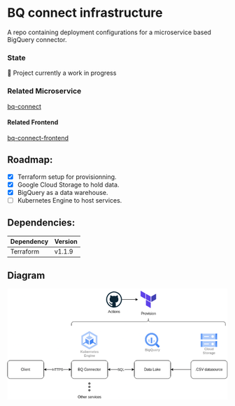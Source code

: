 # BQ connect infrastructure

A repo containing deployment configurations for a microservice based BigQuery connector.

### State
:construction: Project currently a work in progress

### Related Microservice
[bq-connect](https://github.com/VinceDeslo/bq-connect)

#### Related Frontend
[bq-connect-frontend](https://github.com/VinceDeslo/bq-connect-frontend)

## Roadmap:
- [x] Terraform setup for provisionning.
- [x] Google Cloud Storage to hold data.
- [x] BigQuery as a data warehouse.
- [ ] Kubernetes Engine to host services.

## Dependencies:
|Dependency|Version|
|---|---|
|Terraform|v1.1.9|

## Diagram
![diagram](./diagrams/architecture.png) 